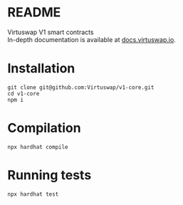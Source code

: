 # README #

Virtuswap V1 smart contracts  
In-depth documentation is available at [docs.virtuswap.io](https://docs.virtuswap.io).



#  Installation #

```
git clone git@github.com:Virtuswap/v1-core.git
cd v1-core
npm i
```


# Compilation #
```
npx hardhat compile
```

# Running tests #
```
npx hardhat test
```

